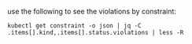 
use the following to see the violations by constraint:

```
kubectl get constraint -o json | jq -C .items[].kind,.items[].status.violations | less -R
```

